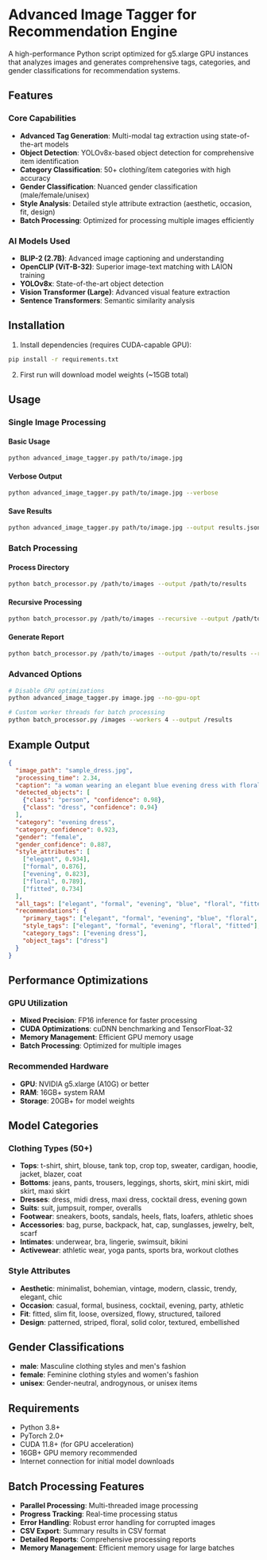 # Advanced Image Tagger for Recommendation Engine

A high-performance Python script optimized for g5.xlarge GPU instances that analyzes images and generates comprehensive tags, categories, and gender classifications for recommendation systems.

## Features

### Core Capabilities
- **Advanced Tag Generation**: Multi-modal tag extraction using state-of-the-art models
- **Object Detection**: YOLOv8x-based object detection for comprehensive item identification
- **Category Classification**: 50+ clothing/item categories with high accuracy
- **Gender Classification**: Nuanced gender classification (male/female/unisex)
- **Style Analysis**: Detailed style attribute extraction (aesthetic, occasion, fit, design)
- **Batch Processing**: Optimized for processing multiple images efficiently

### AI Models Used
- **BLIP-2 (2.7B)**: Advanced image captioning and understanding
- **OpenCLIP (ViT-B-32)**: Superior image-text matching with LAION training
- **YOLOv8x**: State-of-the-art object detection
- **Vision Transformer (Large)**: Advanced visual feature extraction
- **Sentence Transformers**: Semantic similarity analysis

## Installation

1. Install dependencies (requires CUDA-capable GPU):
```bash
pip install -r requirements.txt
```

2. First run will download model weights (~15GB total)

## Usage

### Single Image Processing

#### Basic Usage
```bash
python advanced_image_tagger.py path/to/image.jpg
```

#### Verbose Output
```bash
python advanced_image_tagger.py path/to/image.jpg --verbose
```

#### Save Results
```bash
python advanced_image_tagger.py path/to/image.jpg --output results.json
```

### Batch Processing

#### Process Directory
```bash
python batch_processor.py /path/to/images --output /path/to/results
```

#### Recursive Processing
```bash
python batch_processor.py /path/to/images --recursive --output /path/to/results
```

#### Generate Report
```bash
python batch_processor.py /path/to/images --output /path/to/results --report
```

### Advanced Options
```bash
# Disable GPU optimizations
python advanced_image_tagger.py image.jpg --no-gpu-opt

# Custom worker threads for batch processing
python batch_processor.py /images --workers 4 --output /results
```

## Example Output

```json
{
  "image_path": "sample_dress.jpg",
  "processing_time": 2.34,
  "caption": "a woman wearing an elegant blue evening dress with floral patterns",
  "detected_objects": [
    {"class": "person", "confidence": 0.98},
    {"class": "dress", "confidence": 0.94}
  ],
  "category": "evening dress",
  "category_confidence": 0.923,
  "gender": "female",
  "gender_confidence": 0.887,
  "style_attributes": [
    ["elegant", 0.934],
    ["formal", 0.876],
    ["evening", 0.823],
    ["floral", 0.789],
    ["fitted", 0.734]
  ],
  "all_tags": ["elegant", "formal", "evening", "blue", "floral", "fitted", "dress"],
  "recommendations": {
    "primary_tags": ["elegant", "formal", "evening", "blue", "floral", "fitted", "dress"],
    "style_tags": ["elegant", "formal", "evening", "floral", "fitted"],
    "category_tags": ["evening dress"],
    "object_tags": ["dress"]
  }
}
```

## Performance Optimizations

### GPU Utilization
- **Mixed Precision**: FP16 inference for faster processing
- **CUDA Optimizations**: cuDNN benchmarking and TensorFloat-32
- **Memory Management**: Efficient GPU memory usage
- **Batch Processing**: Optimized for multiple images

### Recommended Hardware
- **GPU**: NVIDIA g5.xlarge (A10G) or better
- **RAM**: 16GB+ system RAM
- **Storage**: 20GB+ for model weights

## Model Categories

### Clothing Types (50+)
- **Tops**: t-shirt, shirt, blouse, tank top, crop top, sweater, cardigan, hoodie, jacket, blazer, coat
- **Bottoms**: jeans, pants, trousers, leggings, shorts, skirt, mini skirt, midi skirt, maxi skirt
- **Dresses**: dress, midi dress, maxi dress, cocktail dress, evening gown
- **Suits**: suit, jumpsuit, romper, overalls
- **Footwear**: sneakers, boots, sandals, heels, flats, loafers, athletic shoes
- **Accessories**: bag, purse, backpack, hat, cap, sunglasses, jewelry, belt, scarf
- **Intimates**: underwear, bra, lingerie, swimsuit, bikini
- **Activewear**: athletic wear, yoga pants, sports bra, workout clothes

### Style Attributes
- **Aesthetic**: minimalist, bohemian, vintage, modern, classic, trendy, elegant, chic
- **Occasion**: casual, formal, business, cocktail, evening, party, athletic
- **Fit**: fitted, slim fit, loose, oversized, flowy, structured, tailored
- **Design**: patterned, striped, floral, solid color, textured, embellished

## Gender Classifications

- **male**: Masculine clothing styles and men's fashion
- **female**: Feminine clothing styles and women's fashion
- **unisex**: Gender-neutral, androgynous, or unisex items

## Requirements

- Python 3.8+
- PyTorch 2.0+
- CUDA 11.8+ (for GPU acceleration)
- 16GB+ GPU memory recommended
- Internet connection for initial model downloads

## Batch Processing Features

- **Parallel Processing**: Multi-threaded image processing
- **Progress Tracking**: Real-time processing status
- **Error Handling**: Robust error handling for corrupted images
- **CSV Export**: Summary results in CSV format
- **Detailed Reports**: Comprehensive processing reports
- **Memory Management**: Efficient memory usage for large batches